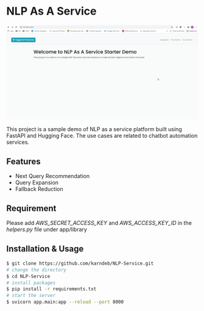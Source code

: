 # NLP As A Service

![NLP As A Service Demo](demo/animation.gif)

This project is a sample demo of NLP as a service platform built using FastAPI and Hugging Face.
The use cases are related to chatbot automation services. 


## Features

- Next Query Recommendation
- Query Expansion
- Fallback Reduction

## Requirement

Please add *AWS_SECRET_ACCESS_KEY* and *AWS_ACCESS_KEY_ID* in the *helpers.py* file under app/library

## Installation & Usage

```bash
$ git clone https://github.com/karndeb/NLP-Service.git
# change the directory
$ cd NLP-Service
# install packages
$ pip install -r requirements.txt
# start the server
$ uvicorn app.main:app --reload --port 8000
```

